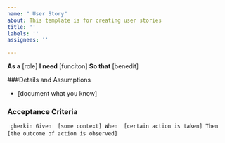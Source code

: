 ```yaml
---
name: " User Story"
about: This template is for creating user stories
title: ''
labels: ''
assignees: ''

---
```


**As a** [role]
**I need** [funciton]
**So that** [benedit]

###Details and Assumptions
*  [document what you know]

### Acceptance Criteria

` ` `gherkin
Given  [some context]
When  [certain action is taken]
Then  [the outcome of action is observed]
` ` `
